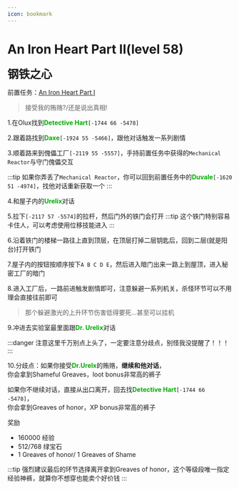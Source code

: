 ```yaml
---
icon: bookmark
---
```



# An Iron Heart Part II(level 58)
<span style="font-size: 25px;">**钢铁之心**</span>

前置任务：[An Iron Heart Part I](/quests/lvl41-50/level%2049%20-%20An%20Iron%20Heart%20Part%20I.html)

>接受我的贿赂?/还是说出真相!

1.在Olux找到<font color=00AA00>**Detective Hart**</font>`[-1744 66 -5478]`

2.跟着路找到<font color=00AA00>**Daxe**</font>`[-1924 55 -5466]`，跟他对话触发一系列剧情

3.顺着路来到傀儡工厂`[-2119 55 -5557]`，手持前置任务中获得的`Mechanical Reactor`与守门傀儡交互

:::tip
如果你弄丢了`Mechanical Reactor`，你可以回到前置任务中的<font color=00AA00>**Duvale**</font>`[-1620 51 -4974]`，找他对话重新获取一个
:::

4.和屋子内的<font color=00AA00>**Urelix**</font>对话

5.拉下`[-2117 57 -5574]`的拉杆，然后门外的铁门会打开
:::tip
这个铁门特别容易卡住人，可以考虑使用位移技能进入
:::

6.沿着铁门的楼梯一路往上直到顶层，在顶层打掉二层钥匙后，回到二层(就是阳台)打开铁门

7.屋子内的按钮按顺序按下`A B C D E`，然后进入暗门出来一路上到屋顶，进入秘密工厂的暗门

8.进入工厂后，一路前进触发剧情即可，注意躲避一系列机关，杀怪环节可以不用理会直接往前即可
>那个躲避激光的上升环节伤害低得要死...甚至可以挂机

9.冲进去实验室最里面跟<font color=00AA00>**Dr. Urelix**</font>对话

:::danger
注意这里千万别点上头了，一定要注意分歧点，别怪我没提醒了！！！
:::

10.分歧点：如果你接受<font color=00AA00>**Dr.Urelx**</font>的贿赂，**继续和他对话**，<br>你会拿到Shameful Greaves，loot bonus非常高的裤子

如果你不继续对话，直接从出口离开，回去找<font color=00AA00>**Detective Hart**</font>`[-1744 66 -5478]`，<br>你会拿到Greaves of honor，XP bonus非常高的裤子

奖励
+ 160000 经验
+ 512/768 绿宝石
+ 1 Greaves of honor/ 1 Greaves of Shame

:::tip
强烈建议最后的环节选择离开拿到Greaves of honor，这个等级段唯一指定经验神裤，就算你不想穿也能卖个好价钱
:::
